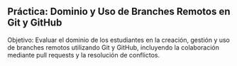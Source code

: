 ## Práctica: Dominio y Uso de Branches Remotos en Git y GitHub

Objetivo:
Evaluar el dominio de los estudiantes en la creación, gestión y uso de branches remotos utilizando Git y GitHub, incluyendo la colaboración mediante pull requests y la resolución de conflictos.
